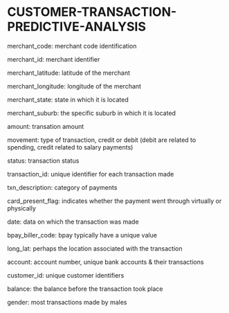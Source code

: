 # CUSTOMER-TRANSACTION-PREDICTIVE-ANALYSIS

merchant_code: merchant code identification

merchant_id: merchant identifier 

merchant_latitude: latitude of the merchant 

merchant_longitude: longitude of the merchant 

merchant_state: state in which it is located 

merchant_suburb: the specific suburb in which it is located 

amount: transation amount

movement: type of transaction, credit or debit (debit are related to spending, credit related to salary payments)

status: transaction status

transaction_id: unique identifier for each transaction made

txn_description: category of payments

card_present_flag: indicates whether the payment went through virtually or physically

date: data on which the transaction was made

bpay_biller_code: bpay typically have a unique value

long_lat: perhaps the location associated with the transaction 

account: account number, unique bank accounts & their transactions

customer_id: unique customer identifiers

balance: the balance before the transaction took place

gender: most transactions made by males
